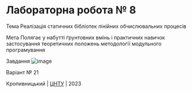 ﻿# Лабораторна робота № 8

Тема Реалізація статичних бібліотек лінійних обчислювальних процесів

Мета Полягає у набутті ґрунтовних вмінь і практичних навичок застосування теоретичних положень методології модульного програмування

Завдання ![image](https://user-images.githubusercontent.com/124300275/224683401-af7d558d-08a5-4f5f-80cb-f95b5801327f.png)

Варіант № 21


Кропивницький | <a href="http://www.kntu.kr.ua/">ЦНТУ</a> | 2023
